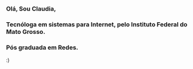 ### Olá, Sou Claudia,
### Tecnóloga em sistemas para Internet, pelo Instituto Federal do Mato Grosso.
### Pós graduada em Redes.
:)

